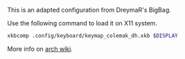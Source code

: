 This is an adapted configuration from DreymaR's BigBag.

Use the following command to load it on X11 system.

```bash
xkbcomp .config/keyboard/keymap_colemak_dh.xkb $DISPLAY
```

More info on [arch wiki](https://wiki.archlinux.org/title/X_keyboard_extension#Using_keymap).

